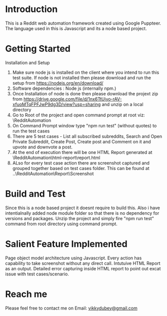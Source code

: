 # Introduction 
This is a Reddit web automation framework created using Google Puppteer. The language used in this is Javascript and its a node based project.

# Getting Started
Installation and Setup
1.	Make sure node js is installed on the client where you intend to run this test suite. If node is not installed then please download and run the setup from https://nodejs.org/en/download/ 
2.	Software dependencies : Node js (internally npm.)
3.	Once Installation of node is done then please download the projext zip from https://drive.google.com/file/d/1nx6TtUjyo-rAV-xfuoMTqFPFJwP9dg3D/view?usp=sharing  and unzip on a local directory
4.	Go to Root of the project and open command prompt at root viz: \RedditAutomation
5.  On Command Prompt window type "npm run test" (without quotes) to run the test cases
6.  There are 5 test cases - List all subscribed subreddits, Search and Open Private Subreddit, Create Post, Create post and Comment on it and upvote and downvote a post.
7.  At the end of execution there will be one HTML Report generated at \RedditAutomation\html-report\report.html
8.  ALso for every test case action there are screenshot captured and grouped together based on test cases folder. This can be found at ..\RedditAutomation\Report\Screenshot

# Build and Test
Since this is a node based project it doesnt require to build this.
Also i have intentialnally added node module folder so that there is no dependency for versions and packages.
Unzip the project and simply fire "npm run test" command from root directory using command prompt.

# Salient Feature Implemented
Page object model architecture using Javascript.
Every action has capability to take screenshot without any direct call.
Intutuive HTML Report as an output.
Detailed error capturing inside HTML report to point out excat issue with test cases/scenario.


# Reach me
 Please feel free to contact me on Email: vikkydubey@gmail.com 
